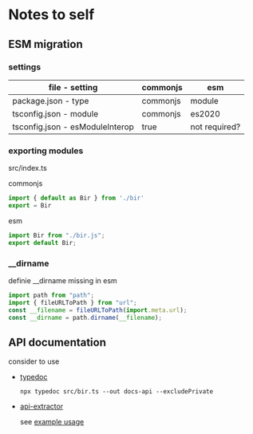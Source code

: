 # Notes to self

## ESM migration

### settings

| file - setting                  | commonjs | esm           |
| ------------------------------- | -------- | ------------- |
| package.json - type             | commonjs | module        |
| tsconfig.json - module          | commonjs | es2020        |
| tsconfig.json - esModuleInterop | true     | not required? |

### exporting modules

src/index.ts

commonjs

```javascript
import { default as Bir } from './bir'
export = Bir
```

esm

```javascript
import Bir from "./bir.js";
export default Bir;
```

### \_\_dirname

definie \_\_dirname missing in esm

```javascript
import path from "path";
import { fileURLToPath } from "url";
const __filename = fileURLToPath(import.meta.url);
const __dirname = path.dirname(__filename);
```

## API documentation

consider to use

- [typedoc](https://www.npmjs.com/package/typedoc)

  `npx typedoc src/bir.ts --out docs-api --excludePrivate`

- [api-extractor](https://www.npmjs.com/package/@microsoft/api-extractor)

  see [example usage](https://github.com/puppeteer/puppeteer/blob/main/package.json)
